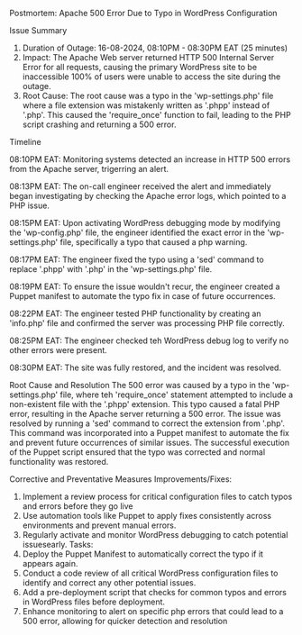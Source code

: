Postmortem: Apache 500 Error Due to Typo in WordPress Configuration

Issue Summary
1. Duration of Outage: 16-08-2024, 08:10PM - 08:30PM EAT (25 minutes)
2. Impact: The Apache Web server returned HTTP 500 Internal Server Error for all requests, causing the primary WordPress site to be inaccessible 100% of users were unable to access the site during the outage.
3.  Root Cause: The root cause was a typo in the 'wp-settings.php' file where a file extension was mistakenly written as '.phpp' instead of '.php'. This caused the 'require_once' function to fail, leading to the PHP script crashing and returning a 500 error.

Timeline

08:10PM EAT: Monitoring systems detected an increase in HTTP 500 errors from the Apache server, trigerring an alert.

08:13PM EAT: The on-call engineer received the alert and immediately began investigating by checking the Apache error logs, which pointed to a PHP issue.

08:15PM EAT: Upon activating WordPress debugging mode by modifying the 'wp-config.php' file, the engineer identified the exact error in the 'wp-settings.php' file, specifically a typo that caused a php warning.

08:17PM EAT: The engineer fixed the typo using a 'sed' command to replace '.phpp' with '.php' in the 'wp-settings.php' file.

08:19PM EAT: To ensure the issue wouldn't recur, the engineer created a Puppet manifest to automate the typo fix in case of future occurrences.

08:22PM EAT: The engineer tested PHP functionality by creating an 'info.php' file and confirmed the server was processing PHP file correctly.

08:25PM EAT: The engineer checked teh WordPress debug log to verify no other errors were present.

08:30PM EAT: The site was fully restored, and the incident was resolved.

Root Cause and Resolution
The 500 error was caused by a typo in the 'wp-settings.php' file, where teh 'require_once' statement attempted to include a non-existent file with the '.phpp' extension. This typo caused a fatal PHP error, resulting in the Apache server returning a 500 error.
The issue was resolved by running a 'sed' command to correct the extension from '.php'. This command was incorporated into a Puppet manifest to automate the fix and prevent future occurrences of similar issues. The successful execution of the Puppet script ensured that the typo was corrected and normal functionality was restored.

Corrective and Preventative Measures
Improvements/Fixes:
1. Implement a review process for critical configuration files to catch typos and errors before they go live
2. Use automation tools like Puppet to apply fixes consistently across environments and prevent manual errors.
3. Regularly activate and monitor WordPress debugging to catch potential issuesearly.
Tasks:
1. Deploy the Puppet Manifest to automatically correct the typo if it appears again.
2. Conduct a code review of all critical WordPress configuration files to identify and correct any other potential issues.
3. Add a pre-deployment script that checks for common typos and errors in WordPress files before deployment.
4. Enhance monitoring to alert on specific php errors that could lead to a 500 error, allowing for quicker detection and resolution
